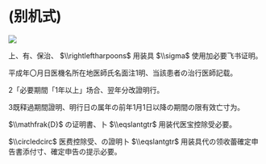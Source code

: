 # (别机式)

![](https://www.nta.go.jp/tmp/f9be0849-ab5a-4e9d-858a-7d544aa09b59/images/517ef73dc823bf3f1fef6048a1a293777cdffe8bae1722f5d8a251b1491102a8.jpg)

上、有、保治、 $\\rightleftharpoons$ 用装具 $\\sigma$ 使用加必要飞书证明。

平成年〇月日医機名所在地医師氏名面注1明、当該患者の治行医師記载。

2「必要期間「1年以上」场合、翌年分改證明行。

3既释過期間證明、明行日の属年の前年1月1日以降の期間の限有效亡寸为。

$\\mathfrak{D}$ の证明書、卜 $\\eqslantgtr$ 用装代医宝控除受必要。

$\\circledcirc$ 医费控除受、の證明卜 $\\eqslantgtr$ 用装具代の领收蕾確定申告書添付寸、確定申告の提示必要。